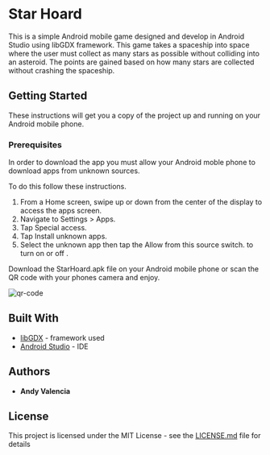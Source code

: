 # Star Hoard

This is a simple Android mobile game designed and develop in Android Studio using libGDX framework. This game takes a spaceship into space where the user must collect
as many stars as possible without colliding into an asteroid. The points are gained based on how many stars are collected without crashing the spaceship.


## Getting Started

These instructions will get you a copy of the project up and running on your Android mobile phone.
### Prerequisites

In order to download the app you must allow your Android moble phone to download apps from unknown sources.

To do this follow these instructions.
1. From a Home screen, swipe up or down from the center of the display to access the apps screen.
2. Navigate to Settings > Apps. 
3. Tap Special access. 
4. Tap Install unknown apps. 
5. Select the unknown app then tap the Allow from this source switch. to turn on or off .

Download the StarHoard.apk file on your Android mobile phone or scan the QR code with your phones camera and enjoy.

![qr-code](https://user-images.githubusercontent.com/40248914/196337724-c86e7f3f-4f56-4918-bab6-0f1ff543c5fc.png)



## Built With

* [libGDX](https://libgdxinfo.wordpress.com) - framework used
* [Android Studio](https://developer.android.com/studio) - IDE


## Authors

* **Andy Valencia** 


## License

This project is licensed under the MIT License - see the [LICENSE.md](LICENSE.md) file for details

